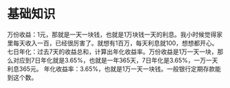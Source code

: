 # 基础知识
万份收益：1元，那就是一天一块钱，也就是1万块钱一天的利息。我小时候觉得家里每天收入一百，已经很厉害了。就想有1百万，每天利息就100，想想都开心。
七日年化：过去7天的收益总和，计算出年化收益率。万份收益是1万一天一块，那么对应到7日年化就是3.65%，也就是一年365天，7日年化是3.65%，一万一天利息365元。
年化收益率：3.65%，也就是1万一天一块钱。一般银行定期存款能到这个数。
